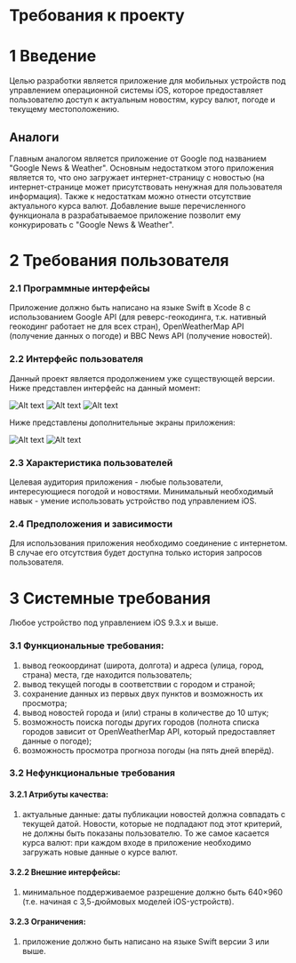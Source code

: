 # Требования к проекту

# 1 Введение

Целью разработки является приложение для мобильных устройств под управлением операционной системы iOS, которое предоставляет пользователю доступ к актуальным новостям, курсу валют, погоде и текущему местоположению.

## Аналоги

Главным аналогом является приложение от Google под названием "Google News & Weather". Основным недостатком этого приложения является то, что оно загружает интернет-страницу с новостью (на интернет-странице может присутствовать ненужная для пользователя информация). Также к недостаткам можно отнести отсутствие актуального курса валют.
Добавление выше перечисленного функционала в разрабатываемое приложение позволит ему конкурировать с "Google News & Weather".

# 2 Требования пользователя
### 2.1 Программные интерфейсы

Приложение должно быть написано на языке Swift в Xcode 8 с использованием Google API (для реверс-геокодинга, т.к. нативный геокодинг работает не для всех стран), OpenWeatherMap API (получение данных о погоде) и BBC News API (получение новостей).

### 2.2 Интерфейс пользователя

Данный проект является продолжением уже существующей версии. Ниже представлен интерфейс на данный момент:

![Alt text](AppScreenShots/MainScreen.png "Главный экран")
![Alt text](AppScreenShots/HistoryScreen.png "История погоды")
![Alt text](AppScreenShots/OpenedHistory.png "Просмотр истории")

Ниже представлены дополнительные экраны приложения:

![Alt text](AppScreenShots/WeatherSearch.png "Поиск погоды")
![Alt text](AppScreenShots/News.png "Новости")

### 2.3 Характеристика пользователей

Целевая аудитория приложения - любые пользователи, интересующиеся погодой и новостями.
Минимальный необходимый навык - умение использовать устройство под управлением iOS.

### 2.4 Предположения и зависимости

Для использования приложения необходимо соединение с интернетом. В случае его отсутствия будет доступна только история запросов пользователя.

# 3 Системные требования

Любое устройство под управлением iOS 9.3.x и выше.

### 3.1 Функциональные требования:

1. вывод геокоординат (широта, долгота) и адреса (улица, город, страна) места, где находится пользователь;
2. вывод текущей погоды в соответствии с городом и страной;
3. сохранение данных из первых двух пунктов и возможность их просмотра;
4. вывод новостей города и (или) страны в количестве до 10 штук;
5. возможность поиска погоды других городов (полнота списка городов зависит от OpenWeatherMap API, который предоставляет данные о погоде);
6. возможность просмотра прогноза погоды (на пять дней вперёд).


### 3.2 Нефункциональные требования
#### 3.2.1 Атрибуты качества:
1. актуальные данные: даты публикации новостей должна совпадать с текущей датой. Новости, которые не подпадают под этот критерий, не должны быть показаны пользователю. То же самое касается курса валют: при каждом входе в приложение необходимо загружать новые данные о курсе валют.
#### 3.2.2 Внешние интерфейсы:
1. минимальное поддерживаемое разрешение должно быть 640×960 (т.е. начиная с 3,5-дюймовых моделей iOS-устройств).
#### 3.2.3 Ограничения:
1. приложение должно быть написано на языке Swift версии 3 или выше.
